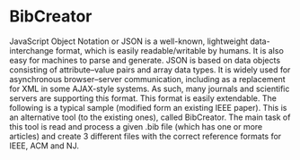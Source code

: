 # BibCreator
JavaScript Object Notation or JSON is a well-known, lightweight data-interchange format, which is easily readable/writable by humans. It is also easy for machines to parse and generate. JSON is based on data objects consisting of attribute–value pairs and array data types. It is widely used for asynchronous browser–server communication, including as a replacement for XML in some AJAX-style systems. As such, many journals and scientific servers are supporting this format. This format is easily extendable. The following is a typical sample (modified form an existing IEEE paper). This is an alternative tool (to the existing ones), called BibCreator. The main task of this tool is read and process a given .bib file (which has one or more articles) and create 3 different files with the correct reference formats for IEEE, ACM and NJ.
